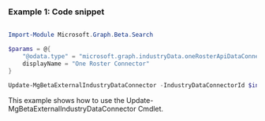 ### Example 1: Code snippet

```powershell

Import-Module Microsoft.Graph.Beta.Search

$params = @{
	"@odata.type" = "microsoft.graph.industryData.oneRosterApiDataConnector"
	displayName = "One Roster Connector"
}

Update-MgBetaExternalIndustryDataConnector -IndustryDataConnectorId $industryDataConnectorId -BodyParameter $params

```
This example shows how to use the Update-MgBetaExternalIndustryDataConnector Cmdlet.

